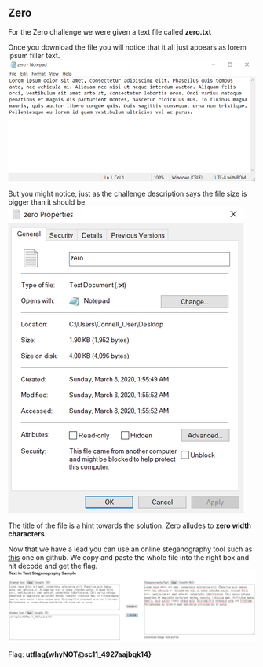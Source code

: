 ## Zero
For the Zero challenge we were given a text file called **zero.txt**

Once you download the file you will notice that it all just appears as lorem ipsum filler text. 
![lorem ipsum](https://github.com/AnthemC/writeups/blob/master/img/zero_file.png)

But you might notice, just as the challenge description says the file size is bigger than it should be.
![file size](https://github.com/AnthemC/writeups/blob/master/img/zero_prop.png)

The title of the file is a hint towards the solution. Zero alludes to **zero width characters**.

Now that we have a lead you can use an online steganography tool such as [this](https://330k.github.io/misc_tools/unicode_steganography.html) one on github. We copy and paste the whole file into the right box and hit decode and get the flag.
![solution](https://github.com/AnthemC/writeups/blob/master/img/zero_decode.png)

Flag: **utflag{whyNOT@sc11_4927aajbqk14}**
